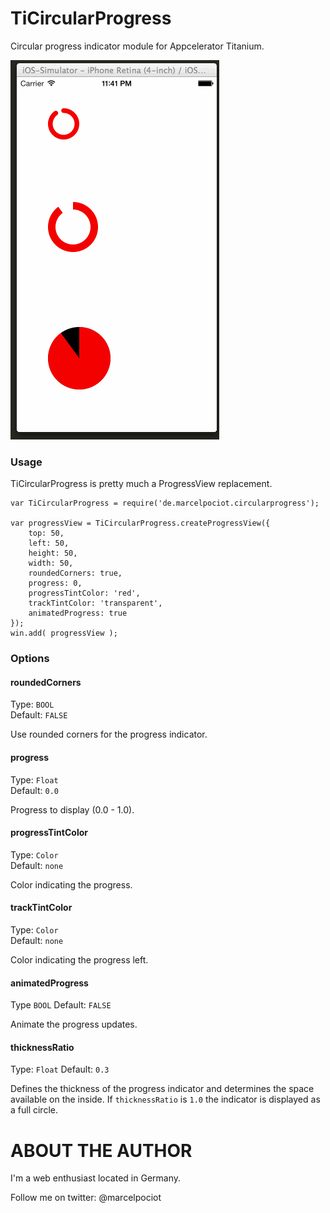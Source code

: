 TiCircularProgress
===========================================


Circular progress indicator module for Appcelerator Titanium.

<img src="images/demo.gif" />

### Usage

TiCircularProgress is pretty much a ProgressView replacement.

	var TiCircularProgress = require('de.marcelpociot.circularprogress');

	var progressView = TiCircularProgress.createProgressView({
		top: 50,
		left: 50,
		height: 50,
		width: 50,
		roundedCorners: true,
		progress: 0,
		progressTintColor: 'red',
		trackTintColor: 'transparent',
		animatedProgress: true
	});
	win.add( progressView );
	

### Options


#### roundedCorners

Type: `BOOL`  
Default: `FALSE`

Use rounded corners for the progress indicator.

#### progress

Type: `Float`  
Default: `0.0`

Progress to display (0.0 - 1.0).

#### progressTintColor

Type: `Color`  
Default: `none`

Color indicating the progress.


#### trackTintColor

Type: `Color`  
Default: `none`

Color indicating the progress left.

#### animatedProgress

Type `BOOL`
Default: `FALSE`

Animate the progress updates.

#### thicknessRatio 

Type: `Float`
Default: `0.3`

Defines the thickness of the progress indicator and determines the space available on the inside.
If `thicknessRatio` is `1.0` the indicator is displayed as a full circle.

ABOUT THE AUTHOR
========================
I'm a web enthusiast located in Germany.

Follow me on twitter: @marcelpociot